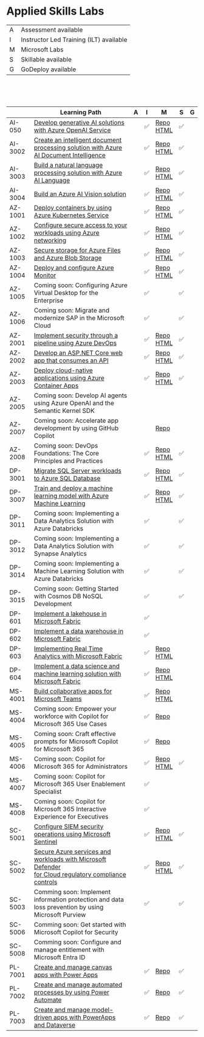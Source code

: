 # Applied Skills Labs

|   |   |
| - | - |
| A | Assessment available |
| I | Instructor Led Training (ILT) available |
| M | Microsoft Labs |
| S | Skillable available |
| G | GoDeploy available |


<br>
<br>
<br>

|          | Learning Path                                                                                                        |A|I| M                                      |S|G|
| -------- | -------------------------------------------------------------------------------------------------------------------- |-|-| -------------------------------------- |-|-|
| AI-050   | [Develop generative AI solutions with Azure OpenAI Service][050 LP]                                                  | |✅|[Repo][050 Repo]  <br> [HTML][050 HTML] |✅| |
| AI-3002  | [Create an intelligent document processing solution with Azure AI Document Intelligence][3002 LP]                    | |✅|[Repo][3002 Repo] <br> [HTML][3002 HTML]|✅| |
| AI-3003  | [Build a natural language processing solution with Azure AI Language][3003 LP]                                       | |✅|[Repo][3003 Repo] <br> [HTML][3003 HTML]|✅| |
| AI-3004  | [Build an Azure AI Vision solution][3004 LP]                                                                         | |✅|[Repo][3004 Repo] <br> [HTML][3004 HTML]|✅| |
| AZ-1001  | [Deploy containers by using Azure Kubernetes Service][1001 LP]                                                       | |✅|[Repo][1001 Repo] <br> [HTML][1001 HTML]|✅| |
| AZ-1002  | [Configure secure access to your workloads using Azure networking][1002 LP]                                          | |✅|[Repo][1002 Repo] <br> [HTML][1002 HTML]|✅| |
| AZ-1003  | [Secure storage for Azure Files and Azure Blob Storage][1003 LP]                                                     | |✅|[Repo][1003 Repo] <br> [HTML][1003 HTML]|✅| |
| AZ-1004  | [Deploy and configure Azure Monitor][1004 LP]                                                                        | |✅|[Repo][1004 Repo] <br> [HTML][1004 HTML]|✅| |
| AZ-1005  | Coming soon: Configuring Azure Virtual Desktop for the Enterprise                                                    | |✅|                                        |✅| |
| AZ-1006  | Coming soon: Migrate and modernize SAP in the Microsoft Cloud                                                        | |✅|                                        |✅| |
| AZ-2001  | [Implement security through a pipeline using Azure DevOps][2001 LP]                                                  | |✅|[Repo][2001 Repo] <br> [HTML][2001 HTML]|✅| |
| AZ-2002  | [Develop an ASP.NET Core web app that consumes an API][2002 LP]                                                      | |✅|[Repo][2002 Repo] <br> [HTML][2002 HTML]|✅| |
| AZ-2003  | [Deploy cloud-native applications using Azure Container Apps][2003 LP]                                               | |✅|[Repo][2003 Repo] <br> [HTML][2003 HTML]|✅| |
| AZ-2005  | Coming soon: Develop AI agents using Azure OpenAI and the Semantic Kernel SDK                                        | | |                                        | | |
| AZ-2007  | Coming soon: Accelerate app development by using GitHub Copilot                                                      | | | [Repo][2007 Repo] <br>                 | | |
| AZ-2008  | Coming soon: DevOps Foundations: The Core Principles and Practices                                                   | |✅|[Repo][2008 Repo] <br> [HTML][2008 HTML]|✅| |
| DP-3001  | [Migrate SQL Server workloads to Azure SQL Database][3001 LP]                                                        | |✅|[Repo][3001 Repo] <br> [HTML][3001 HTML]|✅| |
| DP-3007  | [Train and deploy a machine learning model with Azure Machine Learning][3007 LP]                                     | |✅|[Repo][3007 Repo] <br> [HTML][3007 HTML]|✅| |
| DP-3011  | Coming soon: Implementing a Data Analytics Solution with Azure Databricks                                            | |✅|                                        |✅| |
| DP-3012  | Coming soon: Implementing a Data Analytics Solution with Synapse Analytics                                           | |✅|                                        |✅| |
| DP-3014  | Coming soon: Implementing a Machine Learning Solution with Azure Databricks                                          | |✅|                                        |✅| |
| DP-3015  | Coming soon: Getting Started with Cosmos DB NoSQL Development                                                        | |✅|                                        |✅| |
| DP-601   | [Implement a lakehouse in Microsoft Fabric][601 LP]                                                                  | |✅|                                        | | |
| DP-602   | [Implement a data warehouse in Microsoft Fabric][602 LP]                                                             | |✅|                                        | | |
| DP-603   | [Implementing Real Time Analytics with Microsoft Fabric][603 LP]                                                     | |✅|[Repo][603 Repo]  <br> [HTML][603 HTML] | | |
| DP-604   | [Implement a data science and machine learning solution with Microsoft Fabric][604 LP]                               | |✅|[Repo][604 Repo]  <br> [HTML][604 HTML] | | |
| MS-4001  | [Build collaborative apps for Microsoft Teams][4001 LP]                                                              | |✅|[Repo][4001 Repo] <br> [HTML][4001 HTML]| | |
| MS-4004  | Coming soon: Empower your workforce with Copilot for Microsoft 365 Use Cases                                         | |✅|[Repo][4004 Repo] <br>                  | | |
| MS-4005  | Coming soon: Craft effective prompts for Microsoft Copilot for Microsoft 365                                         | |✅|[Repo][4005 Repo] <br>                  | | |
| MS-4006  | Coming soon: Copilot for Microsoft 365 for Administrators                                                            | |✅|[Repo][4006 Repo] <br> [HTML][4006 HTML]|✅| |
| MS-4007  | Coming soon: Copilot for Microsoft 365 User Enablement Specialist                                                    | |✅|                                        | | |
| MS-4008  | Coming soon: Copilot for Microsoft 365 Interactive Experience for Executives                                         | |✅|                                        | | |
| SC-5001  | [Configure SIEM security operations using Microsoft Sentinel][5001 LP]                                               | |✅|[Repo][5001 Repo] <br> [HTML][5001 HTML]|✅| |
| SC-5002  | [Secure Azure services and workloads with Microsoft Defender <br> for Cloud regulatory compliance controls][5002 LP] | |✅|[Repo][5002 Repo] <br> [HTML][5002 HTML]|✅| |
| SC-5003  | Comming soon: Implement information protection and data loss prevention by using Microsoft Purview                   | |✅|                                        |✅| |
| SC-5006  | Comming soon: Get started with Microsoft Copilot for Security                                                        | | |                                        | | |
| SC-5008  | Comming soon: Configure and manage entitlement with Microsoft Entra ID                                               | | |                                        | | |
| PL-7001  | [Create and manage canvas apps with Power Apps][7001 LP]                                                             | |✅|[Repo][7001 Repo]                       |✅| |
| PL-7002  | [Create and manage automated processes by using Power Automate][7002 LP]                                             | |✅|[Repo][7002 Repo]                       |✅| |
| PL-7003  | [Create and manage model-driven apps with PowerApps and Dataverse][7003 LP]                                          | |✅|[Repo][7003 Repo]                       |✅| |


[050 LP]:   https://learn.microsoft.com/en-us/credentials/applied-skills/develop-generative-ai-solutions-with-azure-openai-service/
[050 Repo]: https://github.com/MicrosoftLearning/mslearn-openai/tree/main
[050 HTML]: https://github.com/MicrosoftLearning/mslearn-openai/tree/main/Instructions/Exercises

[1001 LP]:   https://learn.microsoft.com/en-us/credentials/applied-skills/deploy-containers-by-using-azure-kubernetes-service/
[1001 Repo]: https://github.com/MicrosoftLearning/deploy-and-manage-containers-with-azure-kubernetes-service
[1001 HTML]: https://github.com/MicrosoftLearning/deploy-and-manage-containers-with-azure-kubernetes-service/blob/master/Instructions/Labs/Complete%20Guided%20Exercise-Deploy%20Applications%20to%20AKS.md

[1002 LP]:   https://learn.microsoft.com/en-us/credentials/applied-skills/configure-secure-workloads-use-azure-virtual-networking/
[1002 Repo]: https://github.com/MicrosoftLearning/Configure-secure-access-to-workloads-with-Azure-virtual-networking-services
[1002 HTML]: https://microsoftlearning.github.io/Configure-secure-access-to-workloads-with-Azure-virtual-networking-services/

[1003 LP]:   https://learn.microsoft.com/en-us/credentials/applied-skills/secure-storage-azure-files-azure-blob-storage/
[1003 Repo]: https://github.com/MicrosoftLearning/Secure-storage-for-Azure-Files-and-Azure-Blob-Storage
[1003 HTML]: https://microsoftlearning.github.io/Secure-storage-for-Azure-Files-and-Azure-Blob-Storage/

[1004 LP]:   https://learn.microsoft.com/en-us/credentials/applied-skills/deploy-and-configure-azure-monitor/
[1004 Repo]: https://github.com/MicrosoftLearning/APL-1004-deploy-configure-azure-monitor
[1004 HTML]: https://microsoftlearning.github.io/APL-1004-deploy-configure-azure-monitor/

[2001 LP]:   https://learn.microsoft.com/en-us/credentials/applied-skills/implement-security-through-pipeline-using-devops/
[2001 Repo]: https://github.com/MicrosoftLearning/implement-security-through-pipeline-using-devops
[2001 HTML]: https://microsoftlearning.github.io/implement-security-through-pipeline-using-devops/

[2002 LP]:   https://learn.microsoft.com/en-us/credentials/applied-skills/develop-an-aspnet-core-web-app-that-consumes-an-api/
[2002 Repo]: https://github.com/MicrosoftLearning/APL-2002-develop-aspnet-core-consumes-api
[2002 HTML]: https://microsoftlearning.github.io/APL-2002-develop-aspnet-core-consumes-api/

[2003 LP]:   https://learn.microsoft.com/en-us/credentials/applied-skills/deploy-cloud-native-apps-using-azure-container-apps/
[2003 Repo]: https://github.com/MicrosoftLearning/az-2003-deploy-cloud-native-applications-using-azure-container-apps
[2003 HTML]: https://microsoftlearning.github.io/az-2003-deploy-cloud-native-applications-using-azure-container-apps/

[2005 LP]:   https://learn.microsoft.com/en-us/training/paths/develop-ai-agents-azure-open-ai-semantic-kernel-sdk/
[2005 Repo]: ./
[2005 HTML]: ./

[2007 LP]:   ./
[2007 Repo]: https://github.com/MicrosoftLearning/APL-2007-Accelerate-app-development-by-using-GitHub-Copilot
[2007 HTML]: ./

[2008 LP]:   ./
[2008 Repo]: https://github.com/MicrosoftLearning/AZ-2008_DevOps_Foundations_Core_Principles_Practices
[2008 HTML]: https://microsoftlearning.github.io/AZ-2008_DevOps_Foundations_Core_Principles_Practices/

[3001 LP]:   https://learn.microsoft.com/en-us/credentials/applied-skills/migrate-sql-workloads-azure-sql-database/
[3001 Repo]: https://github.com/MicrosoftLearning/mslearn-sql-migration
[3001 HTML]: https://microsoftlearning.github.io/mslearn-sql-migration/

[3002 LP]:   https://learn.microsoft.com/en-us/credentials/applied-skills/create-intelligent-document-solution-azure-ai/
[3002 Repo]: https://github.com/MicrosoftLearning/mslearn-ai-document-intelligence
[3002 HTML]: https://microsoftlearning.github.io/mslearn-ai-document-intelligence

[3003 LP]:   https://learn.microsoft.com/en-us/credentials/applied-skills/build-natural-language-solution-azure-ai/
[3003 Repo]: https://github.com/MicrosoftLearning/mslearn-ai-language
[3003 HTML]: https://microsoftlearning.github.io/mslearn-ai-language

[3004 LP]:   https://learn.microsoft.com/en-us/credentials/applied-skills/build-azure-ai-vision-solution/
[3004 Repo]: https://github.com/MicrosoftLearning/mslearn-ai-vision
[3004 HTML]: https://microsoftlearning.github.io/mslearn-ai-vision/

[3007 LP]:   https://learn.microsoft.com/en-us/credentials/applied-skills/train-and-deploy-a-machine-learning-model-with-azure-machine-learning/
[3007 Repo]: https://github.com/MicrosoftLearning/mslearn-azure-ml
[3007 HTML]: https://microsoftlearning.github.io/mslearn-azure-ml/Instructions/11-Deploy-online-endpoint.html

[602 LP]:    https://learn.microsoft.com/en-us/credentials/applied-skills/work-with-data-warehouses-using-microsoft-fabric/
[602 Repo]:  ./
[602 HTML]:  ./

[601 LP]:    https://learn.microsoft.com/en-us/credentials/applied-skills/implement-lakehouse-microsoft-fabric/
[601 Repo]:  ./
[601 HTML]:  ./

[603 LP]:    https://learn.microsoft.com/en-us/credentials/applied-skills/implement-a-real-time-intelligence-solution-with-microsoft-fabric/
[603 Repo]:  ./
[603 HTML]:  ./

[604 LP]:    https://learn.microsoft.com/en-us/credentials/applied-skills/implement-a-data-science-and-machine-learning-solution-with-microsoft-fabric/
[604 Repo]:  ./
[604 HTML]:  ./

[4001 LP]:   https://learn.microsoft.com/en-us/credentials/applied-skills/build-collaborative-apps-microsoft-teams/
[4001 Repo]: https://github.com/MicrosoftLearning/MS-4001-Build-collaborative-apps-for-Microsoft-Teams
[4001 HTML]: https://microsoftlearning.github.io/MS-4001-Build-collaborative-apps-for-Microsoft-Teams/

[4004 LP]:   ./
[4004 Repo]: https://github.com/MicrosoftLearning/MS-4004-Empower-workforce-copilot-use-cases
[4004 HTML]: ./

[4005 LP]:   ./
[4005 Repo]: https://github.com/MicrosoftLearning/MS-4005-Craft-effective-prompts-for-Microsoft-Copilot-for-Microsoft-365/
[4005 HTML]: ./

[4006 LP]:   https://learn.microsoft.com/en-us/training/courses/ms-4006
[4006 Repo]: https://github.com/MicrosoftLearning/MS-4006-Copilot-for-Microsoft-365-for-Administrators
[4006 HTML]: ./

[4007 LP]:   ./
[4007 Repo]: ./
[4007 HTML]: ./

[4008 LP]:   ./
[4008 Repo]: ./
[4008 HTML]: ./

[5001 LP]:   https://learn.microsoft.com/en-us/credentials/applied-skills/configure-siem-security-operations-using-microsoft-sentinel/
[5001 Repo]: https://github.com/MicrosoftLearning/APL-5001-configure-siem-security-operations-using-microsoft-sentinel
[5001 HTML]: https://microsoftlearning.github.io/APL-5001-configure-siem-security-operations-using-microsoft-sentinel/

[5002 LP]:   https://learn.microsoft.com/en-us/credentials/applied-skills/secure-azure-services-and-workloads-with-microsoft-defender-for-cloud-regulatory-compliance-controls/
[5002 Repo]: https://github.com/MicrosoftLearning/Secure-Azure-with-Microsoft-Defender-Cloud-Compliance-Controls
[5002 HTML]: https://microsoftlearning.github.io/Secure-Azure-with-Microsoft-Defender-Cloud-Compliance-Controls/

[5003 LP]:   ./
[5003 Repo]: ./
[5003 HTML]: ./

[5006 LP]:   ./
[5006 Repo]: ./
[5006 HTML]: ./

[5008 LP]:   ./
[5008 Repo]: ./
[5008 HTML]: ./

[7001 LP]:   https://learn.microsoft.com/en-us/credentials/applied-skills/create-manage-canvas-apps-power-apps/
[7001 Repo]: https://github.com/MicrosoftLearning/PL-7002-Create-and-manage-canvas-apps-with-Power-Apps
[7001 HTML]: ./

[7002 LP]:   https://learn.microsoft.com/en-us/credentials/applied-skills/create-and-manage-automated-processes-with-power-automate/
[7002 Repo]: https://github.com/MicrosoftLearning/PL-7001-Create-and-Manage-Automated-Processes-by-using-Power-Automate
[7002 HTML]: ./

[7003 LP]:   https://learn.microsoft.com/en-us/credentials/applied-skills/create-and-manage-model-driven-apps-with-power-apps-and-dataverse/   
[7003 Repo]: https://github.com/MicrosoftLearning/PL-7003-Create-and-manage-model-driven-apps-with-Power-Apps-and-Dataverse
[7003 HTML]: ./
